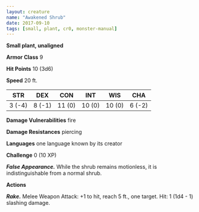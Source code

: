 ```yaml
---
layout: creature
name: "Awakened Shrub"
date: 2017-09-10
tags: [small, plant, cr0, monster-manual]
---
```


**Small plant, unaligned**

**Armor Class** 9

**Hit Points** 10 (3d6)

**Speed** 20 ft.

|   STR   |   DEX   |   CON   |   INT   |   WIS   |   CHA   |
|:-----:|:-----:|:-----:|:-----:|:-----:|:-----:|
| 3 (-4) | 8 (-1) | 11 (0) | 10 (0) | 10 (0) | 6 (-2) |

**Damage Vulnerabilities** fire

**Damage Resistances** piercing

**Languages** one language known by its creator

**Challenge** 0 (10 XP)

***False Appearance.*** While the shrub remains motionless, it is indistinguishable from a normal shrub.

**Actions**

***Rake.*** Melee Weapon Attack: +1 to hit, reach 5 ft., one target. Hit: 1 (1d4 - 1) slashing damage.

